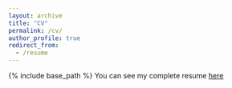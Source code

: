 ```yaml
---
layout: archive
title: "CV"
permalink: /cv/
author_profile: true
redirect_from:
  - /resume
---
```


{% include base_path %}
You can see my complete resume <a href = "https://drive.google.com/file/d/1AEVpOnMRN24bBDxYCFrJ1YELfmLdI3iJ/view?usp=sharing">here</a>

  

